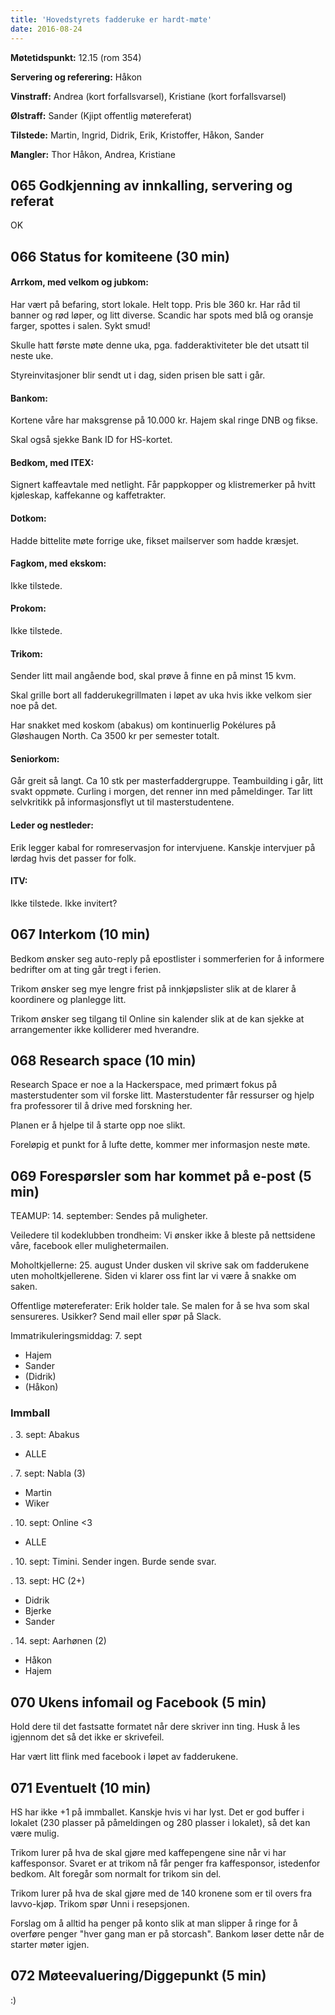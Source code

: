 ```yaml
---
title: 'Hovedstyrets fadderuke er hardt-møte'
date: 2016-08-24
---
```


**Møtetidspunkt:** 12.15 (rom 354)

**Servering og referering:** Håkon

**Vinstraff:** Andrea (kort forfallsvarsel), Kristiane (kort forfallsvarsel)

**Ølstraff:** Sander (Kjipt offentlig møtereferat)

**Tilstede:** Martin, Ingrid, Didrik, Erik, Kristoffer, Håkon, Sander

**Mangler:** Thor Håkon, Andrea, Kristiane

## 065 Godkjenning av innkalling, servering og referat 

OK

## 066 Status for komiteene (30 min)

#### Arrkom, med velkom og jubkom:

Har vært på befaring, stort lokale. Helt topp. Pris ble 360 kr. Har råd til banner og rød løper, og litt diverse. Scandic har spots med blå og oransje farger, spottes i salen. Sykt smud!

Skulle hatt første møte denne uka, pga. fadderaktiviteter ble det utsatt til neste uke.

Styreinvitasjoner blir sendt ut i dag, siden prisen ble satt i går.

#### Bankom:  

Kortene våre har maksgrense på 10.000 kr. Hajem skal ringe DNB og fikse. 

Skal også sjekke Bank ID for HS-kortet.

#### Bedkom, med ITEX:  

Signert kaffeavtale med netlight. Får pappkopper og klistremerker på hvitt kjøleskap, kaffekanne og kaffetrakter.

#### Dotkom:

Hadde bittelite møte forrige uke, fikset mailserver som hadde kræsjet.

#### Fagkom, med ekskom:  

Ikke tilstede.

#### Prokom:  

Ikke tilstede.

#### Trikom:  

Sender litt mail angående bod, skal prøve å finne en på minst 15 kvm.

Skal grille bort all fadderukegrillmaten i løpet av uka hvis ikke velkom sier noe på det.

Har snakket med koskom (abakus) om kontinuerlig Pokélures på Gløshaugen North. Ca 3500 kr per semester totalt.

#### Seniorkom: 

Går greit så langt. Ca 10 stk per masterfaddergruppe. Teambuilding i går, litt svakt oppmøte. Curling i morgen, det renner inn med påmeldinger. Tar litt selvkritikk på informasjonsflyt ut til masterstudentene.

#### Leder og nestleder:  

Erik legger kabal for romreservasjon for intervjuene. Kanskje intervjuer på lørdag hvis det passer for folk.

#### ITV: 

Ikke tilstede. Ikke invitert?

## 067 Interkom (10 min) 

Bedkom ønsker seg auto-reply på epostlister i sommerferien for å informere bedrifter om at ting går tregt i ferien.

Trikom ønsker seg mye lengre frist på innkjøpslister slik at de klarer å koordinere og planlegge litt.

Trikom ønsker seg tilgang til Online sin kalender slik at de kan sjekke at arrangementer ikke kolliderer med hverandre.

## 068 Research space (10 min) 

Research Space er noe a la Hackerspace, med primært fokus på masterstudenter som vil forske litt. Masterstudenter får ressurser og hjelp fra professorer til å drive med forskning her.

Planen er å hjelpe til å starte opp noe slikt. 

Foreløpig et punkt for å lufte dette, kommer mer informasjon neste møte.

## 069 Forespørsler som har kommet på e-post (5 min) 

TEAMUP: 14. september: Sendes på muligheter.

Veiledere til kodeklubben trondheim: Vi ønsker ikke å bleste på nettsidene våre, facebook eller mulighetermailen.

Moholtkjellerne: 25. august Under dusken vil skrive sak om fadderukene uten moholtkjellerene. Siden vi klarer oss fint lar vi være å snakke om saken. 

Offentlige møtereferater: Erik holder tale. Se malen for å se hva som skal sensureres. Usikker? Send mail eller spør på Slack.



Immatrikuleringsmiddag: 7. sept

- Hajem
- Sander
- (Didrik)
- (Håkon)

### Immball

. 3. sept: Abakus

- ALLE

. 7. sept: Nabla (3)

- Martin
- Wiker 

. 10. sept: Online <3

- ALLE

. 10. sept: Timini. Sender ingen. Burde sende svar.

. 13. sept: HC (2+)

- Didrik
- Bjerke
- Sander

. 14. sept: Aarhønen (2)

- Håkon
- Hajem


## 070 Ukens infomail og Facebook (5 min)  

Hold dere til det fastsatte formatet når dere skriver inn ting. Husk å les igjennom det så det ikke er skrivefeil.

Har vært litt flink med facebook i løpet av fadderukene.

## 071 Eventuelt (10 min)

HS har ikke +1 på immballet. Kanskje hvis vi har lyst. Det er god buffer i lokalet (230 plasser på påmeldingen og 280 plasser i lokalet), så det kan være mulig.

Trikom lurer på hva de skal gjøre med kaffepengene sine når vi har kaffesponsor. Svaret er at trikom nå får penger fra kaffesponsor, istedenfor bedkom. Alt foregår som normalt for trikom sin del.

Trikom lurer på hva de skal gjøre med de 140 kronene som er til overs fra lavvo-kjøp. Trikom spør Unni i resepsjonen.

Forslag om å alltid ha penger på konto slik at man slipper å ringe for å overføre penger "hver gang man er på storcash". Bankom løser dette når de starter møter igjen.

## 072 Møteevaluering/Diggepunkt (5 min)
:)
